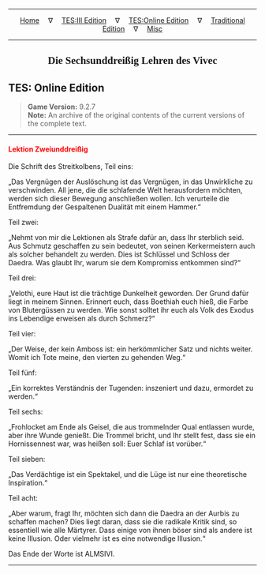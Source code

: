 
---

<!-- Jekyll Page Links -->

<center>
<a href="../../../../index.html">Home</a>
&emsp;&nabla;&emsp;
<a href="../../../index-tes3.html">TES:III Edition</a>
&emsp;&nabla;&emsp;
<a href="../../../index-teso.html">TES:Online Edition</a>
&emsp;&nabla;&emsp;
<a href="../../../index-traditional.html">Traditional Edition</a>
&emsp;&nabla;&emsp;
<a href="../../../index-misc.html">Misc</a>
</center>

<!-- Markdown Body Below: -->

---

<center>
<h2><span style="font-family:Georgia">Die Sechsunddreißig Lehren des Vivec</span></h2>
</center>

## TES: Online Edition

> __Game Version:__ 9.2.7\
> __Note:__ An archive of the original contents of the current versions of the complete text.

---

#### <span style="color:red">Lektion Zweiunddreißig</span>

Die Schrift des Streitkolbens, Teil eins:

„Das Vergnügen der Auslöschung ist das Vergnügen, in das Unwirkliche zu verschwinden. All jene, die die schlafende Welt herausfordern möchten, werden sich dieser Bewegung anschließen wollen. Ich verurteile die Entfremdung der Gespaltenen Dualität mit einem Hammer.“

Teil zwei:

„Nehmt von mir die Lektionen als Strafe dafür an, dass Ihr sterblich seid. Aus Schmutz geschaffen zu sein bedeutet, von seinen Kerkermeistern auch als solcher behandelt zu werden. Dies ist Schlüssel und Schloss der Daedra. Was glaubt Ihr, warum sie dem Kompromiss entkommen sind?“

Teil drei:

„Velothi, eure Haut ist die trächtige Dunkelheit geworden. Der Grund dafür liegt in meinem Sinnen. Erinnert euch, dass Boethiah euch hieß, die Farbe von Blutergüssen zu werden. Wie sonst solltet ihr euch als Volk des Exodus ins Lebendige erweisen als durch Schmerz?“

Teil vier:

„Der Weise, der kein Amboss ist: ein herkömmlicher Satz und nichts weiter. Womit ich Tote meine, den vierten zu gehenden Weg.“

Teil fünf:

„Ein korrektes Verständnis der Tugenden: inszeniert und dazu, ermordet zu werden.“

Teil sechs:

„Frohlocket am Ende als Geisel, die aus trommelnder Qual entlassen wurde, aber ihre Wunde genießt. Die Trommel bricht, und Ihr stellt fest, dass sie ein Hornissennest war, was heißen soll: Euer Schlaf ist vorüber.“

Teil sieben:

„Das Verdächtige ist ein Spektakel, und die Lüge ist nur eine theoretische Inspiration.“

Teil acht:

„Aber warum, fragt Ihr, möchten sich dann die Daedra an der Aurbis zu schaffen machen? Dies liegt daran, dass sie die radikale Kritik sind, so essentiell wie alle Märtyrer. Dass einige von ihnen böser sind als andere ist keine Illusion. Oder vielmehr ist es eine notwendige Illusion.“

Das Ende der Worte ist ALMSIVI.

---

